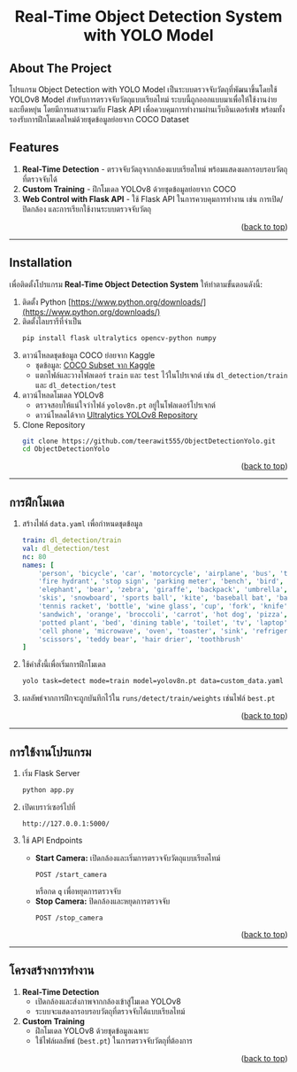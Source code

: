 <a name="readme-top"></a>

<br />
<div align="center">
    <h1>Real-Time Object Detection System with YOLO Model</h1>
</div>

<!-- ABOUT THE PROJECT -->
## About The Project

โปรแกรม Object Detection with YOLO Model เป็นระบบตรวจจับวัตถุที่พัฒนาขึ้นโดยใช้ YOLOv8 Model สำหรับการตรวจจับวัตถุแบบเรียลไทม์ ระบบนี้ถูกออกแบบมาเพื่อให้ใช้งานง่ายและยืดหยุ่น 
โดยมีการผสานรวมกับ Flask API เพื่อควบคุมการทำงานผ่านเว็บอินเตอร์เฟซ พร้อมทั้งรองรับการฝึกโมเดลใหม่ด้วยชุดข้อมูลย่อยจาก COCO Dataset 

## Features

1. **Real-Time Detection** - ตรวจจับวัตถุจากกล้องแบบเรียลไทม์ พร้อมแสดงผลกรอบรอบวัตถุที่ตรวจจับได้
2. **Custom Training** - ฝึกโมเดล YOLOv8 ด้วยชุดข้อมูลย่อยจาก COCO
3. **Web Control with Flask API** - ใช้ Flask API ในการควบคุมการทำงาน เช่น การเปิด/ปิดกล้อง และการเรียกใช้งานระบบตรวจจับวัตถุ

<p align="right">(<a href="#readme-top">back to top</a>)</p>

---

## Installation

เพื่อติดตั้งโปรแกรม **Real-Time Object Detection System** ให้ทำตามขั้นตอนดังนี้:

1. ติดตั้ง Python [https://www.python.org/downloads/](https://www.python.org/downloads/)
2. ติดตั้งไลบรารีที่จำเป็น
   ```sh
   pip install flask ultralytics opencv-python numpy
   ```
3. ดาวน์โหลดชุดข้อมูล COCO ย่อยจาก Kaggle
   - ชุดข้อมูล: [COCO Subset จาก Kaggle](https://www.kaggle.com/datasets/ultralytics/coco128)
   - แตกไฟล์และวางโฟลเดอร์ `train` และ `test` ไว้ในโปรเจกต์ เช่น `dl_detection/train` และ `dl_detection/test`
4. ดาวน์โหลดโมเดล YOLOv8
   - ตรวจสอบให้แน่ใจว่าไฟล์ `yolov8n.pt` อยู่ในโฟลเดอร์โปรเจกต์
   - ดาวน์โหลดได้จาก [Ultralytics YOLOv8 Repository](https://github.com/ultralytics/yolov8)
5. Clone Repository
   ```sh
   git clone https://github.com/teerawit555/ObjectDetectionYolo.git
   cd ObjectDetectionYolo
   ```

<p align="right">(<a href="#readme-top">back to top</a>)</p>

---

## การฝึกโมเดล

1. สร้างไฟล์ `data.yaml` เพื่อกำหนดชุดข้อมูล
   ```yaml
   train: dl_detection/train
   val: dl_detection/test
   nc: 80
   names: [
       'person', 'bicycle', 'car', 'motorcycle', 'airplane', 'bus', 'train', 'truck', 'boat', 'traffic light',
       'fire hydrant', 'stop sign', 'parking meter', 'bench', 'bird', 'cat', 'dog', 'horse', 'sheep', 'cow',
       'elephant', 'bear', 'zebra', 'giraffe', 'backpack', 'umbrella', 'handbag', 'tie', 'suitcase', 'frisbee',
       'skis', 'snowboard', 'sports ball', 'kite', 'baseball bat', 'baseball glove', 'skateboard', 'surfboard',
       'tennis racket', 'bottle', 'wine glass', 'cup', 'fork', 'knife', 'spoon', 'bowl', 'banana', 'apple',
       'sandwich', 'orange', 'broccoli', 'carrot', 'hot dog', 'pizza', 'donut', 'cake', 'chair', 'couch',
       'potted plant', 'bed', 'dining table', 'toilet', 'tv', 'laptop', 'mouse', 'remote', 'keyboard',
       'cell phone', 'microwave', 'oven', 'toaster', 'sink', 'refrigerator', 'book', 'clock', 'vase',
       'scissors', 'teddy bear', 'hair drier', 'toothbrush'
   ]
   ```

2. ใช้คำสั่งนี้เพื่อเริ่มการฝึกโมเดล
   ```sh
   yolo task=detect mode=train model=yolov8n.pt data=custom_data.yaml epochs=50 imgsz=640
   ```

3. ผลลัพธ์จากการฝึกจะถูกบันทึกไว้ใน `runs/detect/train/weights` เช่นไฟล์ `best.pt`

<p align="right">(<a href="#readme-top">back to top</a>)</p>

---

## การใช้งานโปรแกรม

1. เริ่ม Flask Server
   ```sh
   python app.py
   ```

2. เปิดเบราว์เซอร์ไปที่
   ```
   http://127.0.0.1:5000/
   ```

3. ใช้ API Endpoints
   - **Start Camera:** เปิดกล้องและเริ่มการตรวจจับวัตถุแบบเรียลไทม์  
     ```
     POST /start_camera
     ```
     หรือกด `q` เพื่อหยุดการตรวจจับ
   - **Stop Camera:** ปิดกล้องและหยุดการตรวจจับ  
     ```
     POST /stop_camera
     ```

<p align="right">(<a href="#readme-top">back to top</a>)</p>

---

## โครงสร้างการทำงาน

1. **Real-Time Detection**
   - เปิดกล้องและส่งภาพจากกล้องเข้าสู่โมเดล YOLOv8
   - ระบบจะแสดงกรอบรอบวัตถุที่ตรวจจับได้แบบเรียลไทม์
2. **Custom Training**
   - ฝึกโมเดล YOLOv8 ด้วยชุดข้อมูลเฉพาะ
   - ใช้ไฟล์ผลลัพธ์ (`best.pt`) ในการตรวจจับวัตถุที่ต้องการ

<p align="right">(<a href="#readme-top">back to top</a>)</p>
